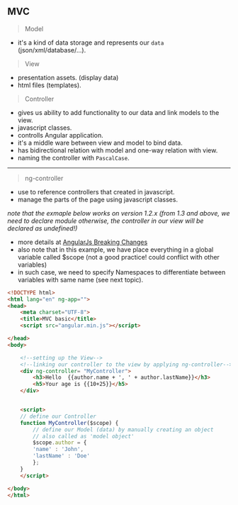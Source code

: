 ## MVC

> Model

* it's a kind of data storage and represents our `data` (json/xml/database/...).

> View

* presentation assets. (display data)
* html files (templates).

> Controller

* gives us ability to add functionality to our data and link models to the view.
* javascript classes.
* controlls Angular application.
* it's a middle ware between view and model to bind data.
* has bidirectional relation with model and one-way relation with view.
* naming the controller with `PascalCase`.

---

> ng-controller

* use to reference controllers that created in javascript.
* manage the parts of the page using javascript classes.

_note that the exmaple below works on version 1.2.x (from 1.3 and above, we need to declare module otherwise, the controller in our view will be declared as undefined!)_

* more details at [AngularJs Breaking Changes](https://github.com/angular/angular.js/blob/master/CHANGELOG.md#breaking-changes-1)
* also note that in this example, we have place everything in a global variable called $scope (not a good practice! could conflict with other variables)
* in such case, we need to specify Namespaces to differentiate between variables with same name (see next topic).

```html
<!DOCTYPE html>
<html lang="en" ng-app="">
<head>
    <meta charset="UTF-8">
    <title>MVC basic</title>
    <script src="angular.min.js"></script>

</head>
<body>

    <!--setting up the View-->
    <!--linking our controller to the view by applying ng-controller-->
    <div ng-controller= "MyController">
        <h3>Hello  {{author.name + ', ' + author.lastName}}</h3>
        <h5>Your age is {{10+25}}</h5>
    </div>


    <script>
    // define our Controller
    function MyController($scope) {
        // define our Model (data) by manually creating an object
        // also called as 'model object'
        $scope.author = {
        'name' : 'John',
        'lastName' : 'Doe'
        };
    }
    </script>

</body>
</html>
```